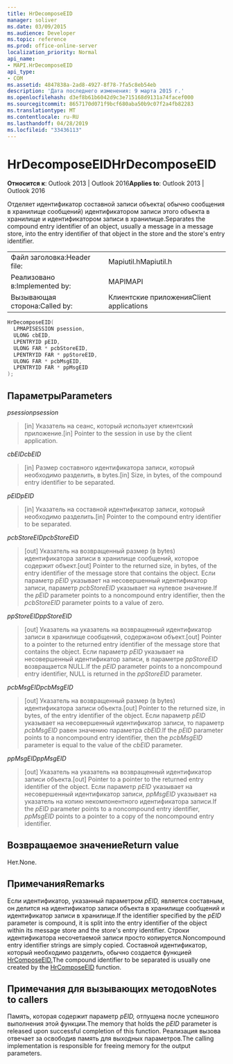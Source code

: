 ```yaml
---
title: HrDecomposeEID
manager: soliver
ms.date: 03/09/2015
ms.audience: Developer
ms.topic: reference
ms.prod: office-online-server
localization_priority: Normal
api_name:
- MAPI.HrDecomposeEID
api_type:
- COM
ms.assetid: 4847838a-2ad8-4927-8f78-7fa5c8eb54eb
description: 'Дата последнего изменения: 9 марта 2015 г.'
ms.openlocfilehash: d3ef8b61b6042d9c3e715168d9131a74facef000
ms.sourcegitcommit: 8657170d071f9bcf680aba50b9c07f2a4fb82283
ms.translationtype: MT
ms.contentlocale: ru-RU
ms.lasthandoff: 04/28/2019
ms.locfileid: "33436113"
---
```

# <a name="hrdecomposeeid"></a><span data-ttu-id="4210a-103">HrDecomposeEID</span><span class="sxs-lookup"><span data-stu-id="4210a-103">HrDecomposeEID</span></span>

  
  
<span data-ttu-id="4210a-104">**Относится к**: Outlook 2013 | Outlook 2016</span><span class="sxs-lookup"><span data-stu-id="4210a-104">**Applies to**: Outlook 2013 | Outlook 2016</span></span> 
  
<span data-ttu-id="4210a-105">Отделяет идентификатор составной записи объекта( обычно сообщения в хранилище сообщений) идентификатором записи этого объекта в хранилище и идентификатором записи в хранилище.</span><span class="sxs-lookup"><span data-stu-id="4210a-105">Separates the compound entry identifier of an object, usually a message in a message store, into the entry identifier of that object in the store and the store's entry identifier.</span></span>
  
|||
|:-----|:-----|
|<span data-ttu-id="4210a-106">Файл заголовка:</span><span class="sxs-lookup"><span data-stu-id="4210a-106">Header file:</span></span>  <br/> |<span data-ttu-id="4210a-107">Mapiutil.h</span><span class="sxs-lookup"><span data-stu-id="4210a-107">Mapiutil.h</span></span>  <br/> |
|<span data-ttu-id="4210a-108">Реализовано в:</span><span class="sxs-lookup"><span data-stu-id="4210a-108">Implemented by:</span></span>  <br/> |<span data-ttu-id="4210a-109">MAPI</span><span class="sxs-lookup"><span data-stu-id="4210a-109">MAPI</span></span>  <br/> |
|<span data-ttu-id="4210a-110">Вызывающая сторона:</span><span class="sxs-lookup"><span data-stu-id="4210a-110">Called by:</span></span>  <br/> |<span data-ttu-id="4210a-111">Клиентские приложения</span><span class="sxs-lookup"><span data-stu-id="4210a-111">Client applications</span></span>  <br/> |
   
```cpp
HrDecomposeEID(
  LPMAPISESSION psession,
  ULONG cbEID,
  LPENTRYID pEID,
  ULONG FAR * pcbStoreEID,
  LPENTRYID FAR * ppStoreEID,
  ULONG FAR * pcbMsgEID,
  LPENTRYID FAR * ppMsgEID
);
```

## <a name="parameters"></a><span data-ttu-id="4210a-112">Параметры</span><span class="sxs-lookup"><span data-stu-id="4210a-112">Parameters</span></span>

 <span data-ttu-id="4210a-113">_psession_</span><span class="sxs-lookup"><span data-stu-id="4210a-113">_psession_</span></span>
  
> <span data-ttu-id="4210a-114">[in] Указатель на сеанс, который использует клиентский приложение.</span><span class="sxs-lookup"><span data-stu-id="4210a-114">[in] Pointer to the session in use by the client application.</span></span> 
    
 <span data-ttu-id="4210a-115">_cbEID_</span><span class="sxs-lookup"><span data-stu-id="4210a-115">_cbEID_</span></span>
  
> <span data-ttu-id="4210a-116">[in] Размер составного идентификатора записи, который необходимо разделить, в bytes.</span><span class="sxs-lookup"><span data-stu-id="4210a-116">[in] Size, in bytes, of the compound entry identifier to be separated.</span></span> 
    
 <span data-ttu-id="4210a-117">_pEID_</span><span class="sxs-lookup"><span data-stu-id="4210a-117">_pEID_</span></span>
  
> <span data-ttu-id="4210a-118">[in] Указатель на составной идентификатор записи, который необходимо разделить.</span><span class="sxs-lookup"><span data-stu-id="4210a-118">[in] Pointer to the compound entry identifier to be separated.</span></span> 
    
 <span data-ttu-id="4210a-119">_pcbStoreEID_</span><span class="sxs-lookup"><span data-stu-id="4210a-119">_pcbStoreEID_</span></span>
  
> <span data-ttu-id="4210a-120">[out] Указатель на возвращенный размер (в bytes) идентификатора записи в хранилище сообщений, которое содержит объект.</span><span class="sxs-lookup"><span data-stu-id="4210a-120">[out] Pointer to the returned size, in bytes, of the entry identifier of the message store that contains the object.</span></span> <span data-ttu-id="4210a-121">Если параметр  _pEID_ указывает на несовершенный идентификатор записи, параметр  _pcbStoreEID_ указывает на нулевое значение.</span><span class="sxs-lookup"><span data-stu-id="4210a-121">If the  _pEID_ parameter points to a noncompound entry identifier, then the  _pcbStoreEID_ parameter points to a value of zero.</span></span> 
    
 <span data-ttu-id="4210a-122">_ppStoreEID_</span><span class="sxs-lookup"><span data-stu-id="4210a-122">_ppStoreEID_</span></span>
  
> <span data-ttu-id="4210a-123">[out] Указатель на указатель на возвращенный идентификатор записи в хранилище сообщений, содержаном объект.</span><span class="sxs-lookup"><span data-stu-id="4210a-123">[out] Pointer to a pointer to the returned entry identifier of the message store that contains the object.</span></span> <span data-ttu-id="4210a-124">Если параметр  _pEID_ указывает на несовершенный идентификатор записи, в параметре  _ppStoreEID_ возвращается NULL.</span><span class="sxs-lookup"><span data-stu-id="4210a-124">If the  _pEID_ parameter points to a noncompound entry identifier, NULL is returned in the  _ppStoreEID_ parameter.</span></span> 
    
 <span data-ttu-id="4210a-125">_pcbMsgEID_</span><span class="sxs-lookup"><span data-stu-id="4210a-125">_pcbMsgEID_</span></span>
  
> <span data-ttu-id="4210a-126">[out] Указатель на возвращенный размер (в bytes) идентификатора записи объекта.</span><span class="sxs-lookup"><span data-stu-id="4210a-126">[out] Pointer to the returned size, in bytes, of the entry identifier of the object.</span></span> <span data-ttu-id="4210a-127">Если параметр _pEID_ указывает на несовершенный идентификатор записи, то параметр _pcbMsgEID_ равен значению параметра _cbEID._</span><span class="sxs-lookup"><span data-stu-id="4210a-127">If the  _pEID_ parameter points to a noncompound entry identifier, then the  _pcbMsgEID_ parameter is equal to the value of the  _cbEID_ parameter.</span></span> 
    
 <span data-ttu-id="4210a-128">_ppMsgEID_</span><span class="sxs-lookup"><span data-stu-id="4210a-128">_ppMsgEID_</span></span>
  
> <span data-ttu-id="4210a-129">[out] Указатель на указатель на возвращенный идентификатор записи объекта.</span><span class="sxs-lookup"><span data-stu-id="4210a-129">[out] Pointer to a pointer to the returned entry identifier of the object.</span></span> <span data-ttu-id="4210a-130">Если параметр  _pEID_ указывает на несовершенный идентификатор записи,  _ppMsgEID_ указывает на указатель на копию некомпонентного идентификатора записи.</span><span class="sxs-lookup"><span data-stu-id="4210a-130">If the  _pEID_ parameter points to a noncompound entry identifier,  _ppMsgEID_ points to a pointer to a copy of the noncompound entry identifier.</span></span> 
    
## <a name="return-value"></a><span data-ttu-id="4210a-131">Возвращаемое значение</span><span class="sxs-lookup"><span data-stu-id="4210a-131">Return value</span></span>

<span data-ttu-id="4210a-132">Нет.</span><span class="sxs-lookup"><span data-stu-id="4210a-132">None.</span></span>
  
## <a name="remarks"></a><span data-ttu-id="4210a-133">Примечания</span><span class="sxs-lookup"><span data-stu-id="4210a-133">Remarks</span></span>

<span data-ttu-id="4210a-134">Если идентификатор, указанный параметром  _pEID,_ является составным, он делится на идентификатор записи объекта в хранилище сообщений и идентификатор записи в хранилище.</span><span class="sxs-lookup"><span data-stu-id="4210a-134">If the identifier specified by the  _pEID_ parameter is compound, it is split into the entry identifier of the object within its message store and the store's entry identifier.</span></span> <span data-ttu-id="4210a-135">Строки идентификатора несочетаемой записи просто копируется.</span><span class="sxs-lookup"><span data-stu-id="4210a-135">Noncompound entry identifier strings are simply copied.</span></span> <span data-ttu-id="4210a-136">Составной идентификатор, который необходимо разделить, обычно создается функцией [HrComposeEID.](hrcomposeeid.md)</span><span class="sxs-lookup"><span data-stu-id="4210a-136">The compound identifier to be separated is usually one created by the [HrComposeEID](hrcomposeeid.md) function.</span></span> 
  
## <a name="notes-to-callers"></a><span data-ttu-id="4210a-137">Примечания для вызывающих методов</span><span class="sxs-lookup"><span data-stu-id="4210a-137">Notes to callers</span></span>

<span data-ttu-id="4210a-138">Память, которая содержит параметр  _pEID,_ отпущена после успешного выполнения этой функции.</span><span class="sxs-lookup"><span data-stu-id="4210a-138">The memory that holds the  _pEID_ parameter is released upon successful completion of this function.</span></span> <span data-ttu-id="4210a-139">Реализация вызова отвечает за освободив память для выходных параметров.</span><span class="sxs-lookup"><span data-stu-id="4210a-139">The calling implementation is responsible for freeing memory for the output parameters.</span></span> 
  

